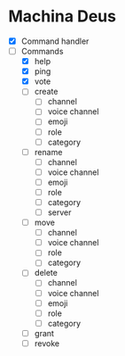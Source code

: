 # Machina Deus

- [x] Command handler
- [ ] Commands
	- [x] help
	- [x] ping
	- [x] vote
	- [ ] create
		- [ ] channel
		- [ ] voice channel
		- [ ] emoji
		- [ ] role
		- [ ] category
	- [ ] rename
		- [ ] channel
		- [ ] voice channel
		- [ ] emoji
		- [ ] role
		- [ ] category
		- [ ] server
	- [ ] move
		- [ ] channel
		- [ ] voice channel
		- [ ] role
		- [ ] category
	- [ ] delete
		- [ ] channel
		- [ ] voice channel
		- [ ] emoji
		- [ ] role
		- [ ] category
	- [ ] grant
	- [ ] revoke